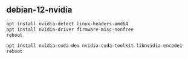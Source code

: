## debian-12-nvidia

```bash
apt install nvidia-detect linux-headers-amd64
apt install nvidia-driver firmware-misc-nonfree
reboot

apt install nvidia-cuda-dev nvidia-cuda-toolkit libnvidia-encode1
reboot

```
